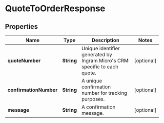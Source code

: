 

# QuoteToOrderResponse


## Properties

| Name | Type | Description | Notes |
|------------ | ------------- | ------------- | -------------|
|**quoteNumber** | **String** | Unique identifier generated by Ingram Micro&#39;s CRM specific to each quote. |  [optional] |
|**confirmationNumber** | **String** | A unique confirmation number for tracking purposes. |  [optional] |
|**message** | **String** | A confirmation message. |  [optional] |



